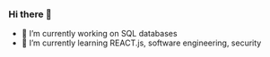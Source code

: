 ### Hi there 👋

- 🔭 I’m currently working on SQL databases
- 🌱 I’m currently learning REACT.js, software engineering, security


<!--
**bleish-git/bleish-git** is a ✨ _special_ ✨ repository because its `README.md` (this file) appears on your GitHub profile.

Here are some ideas to get you started:


- 🤔 I’m looking for help with ...
- 💬 Ask me about ...
- 📫 How to reach me: ...
- 😄 Pronouns: ...
- ⚡ Fun fact: ...
- 👯 I’m looking to collaborate on ...
-->
